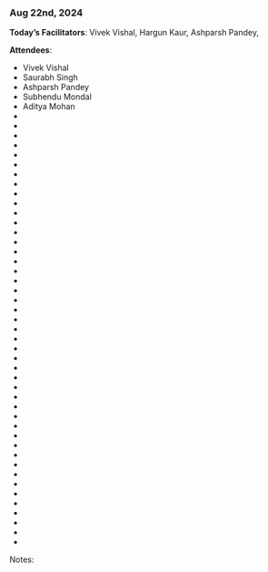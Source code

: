 ### Aug 22nd, 2024

**Today’s Facilitators**: Vivek Vishal, Hargun Kaur, Ashparsh Pandey,


**Attendees**: 
- Vivek Vishal
- Saurabh Singh
- Ashparsh Pandey
- Subhendu Mondal
- Aditya Mohan
- 
- 
-
- 
-
-
- 
- 
- 
- 
- 
- 
- 
- 
- 
- 
- 
- 
- 
- 
- 
- 
- 
- 
- 
- 
- 
- 
- 
- 
- 
- 
- 
- 
- 
- 
- 
- 
- 
- 
- 
- 
- 
- 
- 


Notes:
